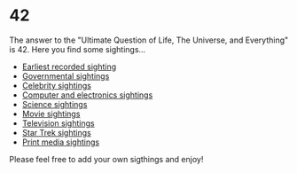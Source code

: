 # 42

The answer to the "Ultimate Question of Life, The Universe, and Everything" is 42. Here you find some sightings...

* [Earliest recorded sighting](./Earliest.md)
* [Governmental sightings](./Governmental.md)
* [Celebrity sightings](./Celebrity.md)
* [Computer and electronics sightings](./Computer.md)
* [Science sightings](./Science.md)
* [Movie sightings](/.Movie.md)
* [Television sightings](./Television.md)
* [Star Trek sightings](/.StarTrek.md)
* [Print media sightings](./Print.md)

Please feel free to add your own sigthings and enjoy!
